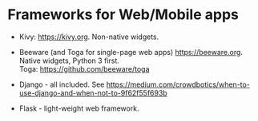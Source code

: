 # Frameworks for Web/Mobile apps

* Kivy: https://kivy.org.  Non-native widgets.
* Beeware (and Toga for single-page web apps) https://beeware.org. 
  Native widgets, Python 3 first.  
  Toga: https://github.com/beeware/toga

* Django - all included.  See https://medium.com/crowdbotics/when-to-use-django-and-when-not-to-9f62f55f693b
* Flask - light-weight web framework.
